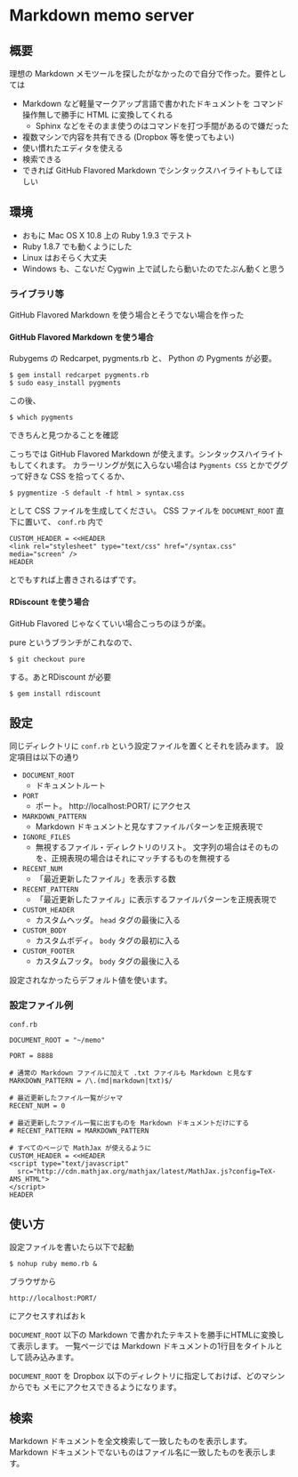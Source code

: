 Markdown memo server
====

概要
----

理想の Markdown メモツールを探したがなかったので自分で作った。要件としては

- Markdown など軽量マークアップ言語で書かれたドキュメントを
  コマンド操作無しで勝手に HTML に変換してくれる
    - Sphinx などをそのまま使うのはコマンドを打つ手間があるので嫌だった
- 複数マシンで内容を共有できる (Dropbox 等を使ってもよい)
- 使い慣れたエディタを使える
- 検索できる
- できれば GitHub Flavored Markdown でシンタックスハイライトもしてほしい

環境
----

- おもに Mac OS X 10.8 上の Ruby 1.9.3 でテスト
- Ruby 1.8.7 でも動くようにした
- Linux はおそらく大丈夫
- Windows も、こないだ Cygwin 上で試したら動いたのでたぶん動くと思う

### ライブラリ等

GitHub Flavored Markdown を使う場合とそうでない場合を作った

#### GitHub Flavored Markdown を使う場合

Rubygems の Redcarpet, pygments.rb と、
Python の Pygments が必要。

    $ gem install redcarpet pygments.rb
    $ sudo easy_install pygments

この後、

    $ which pygments

できちんと見つかることを確認

こっちでは GitHub Flavored Markdown が使えます。シンタックスハイライトもしてくれます。
カラーリングが気に入らない場合は
`Pygments CSS` とかでググって好きな CSS を拾ってくるか、

    $ pygmentize -S default -f html > syntax.css

として CSS ファイルを生成してください。
CSS ファイルを `DOCUMENT_ROOT` 直下に置いて、 `conf.rb` 内で

    CUSTOM_HEADER = <<HEADER
    <link rel="stylesheet" type="text/css" href="/syntax.css" media="screen" />
    HEADER

とでもすれば上書きされるはずです。

#### RDiscount を使う場合

GitHub Flavored じゃなくていい場合こっちのほうが楽。

pure というブランチがこれなので、

    $ git checkout pure

する。あとRDiscount が必要

    $ gem install rdiscount

設定
----

同じディレクトリに `conf.rb` という設定ファイルを置くとそれを読みます。
設定項目は以下の通り

- `DOCUMENT_ROOT`
    - ドキュメントルート
- `PORT`
    - ポート。 http://localhost:PORT/ にアクセス
- `MARKDOWN_PATTERN`
    - Markdown ドキュメントと見なすファイルパターンを正規表現で
- `IGNORE_FILES`
    - 無視するファイル・ディレクトリのリスト。
      文字列の場合はそのものを、正規表現の場合はそれにマッチするものを無視する
- `RECENT_NUM`
    - 「最近更新したファイル」を表示する数
- `RECENT_PATTERN`
    - 「最近更新したファイル」に表示するファイルパターンを正規表現で
- `CUSTOM_HEADER`
    - カスタムヘッダ。 `head` タグの最後に入る
- `CUSTOM_BODY`
    - カスタムボディ。 `body` タグの最初に入る
- `CUSTOM_FOOTER`
    - カスタムフッタ。 `body` タグの最後に入る

設定されなかったらデフォルト値を使います。

### 設定ファイル例

`conf.rb`

    DOCUMENT_ROOT = "~/memo"

    PORT = 8888

    # 通常の Markdown ファイルに加えて .txt ファイルも Markdown と見なす
    MARKDOWN_PATTERN = /\.(md|markdown|txt)$/

    # 最近更新したファイル一覧がジャマ
    RECENT_NUM = 0

    # 最近更新したファイル一覧に出すものを Markdown ドキュメントだけにする
    # RECENT_PATTERN = MARKDOWN_PATTERN

    # すべてのページで MathJax が使えるように
    CUSTOM_HEADER = <<HEADER
    <script type="text/javascript"
      src="http://cdn.mathjax.org/mathjax/latest/MathJax.js?config=TeX-AMS_HTML">
    </script>
    HEADER

使い方
----

設定ファイルを書いたら以下で起動

    $ nohup ruby memo.rb &

ブラウザから

    http://localhost:PORT/

にアクセスすればおｋ

`DOCUMENT_ROOT` 以下の Markdown で書かれたテキストを勝手にHTMLに変換して表示します。
一覧ページでは Markdown ドキュメントの1行目をタイトルとして読み込みます。

`DOCUMENT_ROOT` を Dropbox 以下のディレクトリに指定しておけば、どのマシンからでも
メモにアクセスできるようになります。

検索
----

Markdown ドキュメントを全文検索して一致したものを表示します。
Markdown ドキュメントでないものはファイル名に一致したものを表示します。
